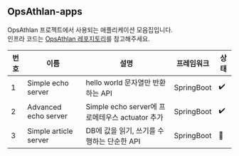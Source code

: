 ## OpsAthlan-apps

OpsAthlan 프로젝트에서 사용되는 애플리케이션 모음집입니다.  
인프라 코드는 [OpsAthlan 레포지토리](https://github.com/S0okJu/OpsAthlan)를 참고해주세요.

|번호|이름|설명|프레임워크|상태|
|------|---|---|---|---|
|1|Simple echo server|hello world 문자열만 반환하는 API|SpringBoot|✔️|
|2|Advanced echo server|Simple echo server에 프로메테우스 actuator 추가|SpringBoot|✔️|
|3|Simple article server|DB에 값을 읽기, 쓰기를 수행하는 단순한 API|SpringBoot|🏃|
